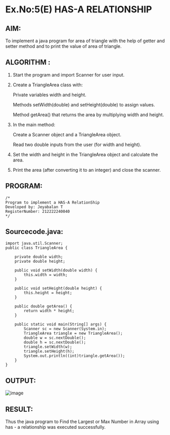 # Ex.No:5(E) HAS-A RELATIONSHIP
## AIM:
To implement a java program for area of triangle with the help of getter and setter method and to print the value of area of triangle.
## ALGORITHM :

1. Start the program and import Scanner for user input.

2. Create a TriangleArea class with:

   Private variables width and height.
   
   Methods setWidth(double) and setHeight(double) to assign values.
   
   Method getArea() that returns the area by multiplying width and height.

3. In the main method:

   Create a Scanner object and a TriangleArea object.
   
   Read two double inputs from the user (for width and height).

4. Set the width and height in the TriangleArea object and calculate the area.

5. Print the area (after converting it to an integer) and close the scanner.
## PROGRAM:
 ```
/*
Program to implement a HAS-A RelationShip
Developed by: Jeyabalan T
RegisterNumber: 212222240040
*/
```

## Sourcecode.java:


```
import java.util.Scanner;
public class TriangleArea {

    private double width;
    private double height;

    public void setWidth(double width) {
        this.width = width;
    }

    public void setHeight(double height) {
        this.height = height;
    }

    public double getArea() {
        return width * height;
    }

    public static void main(String[] args) {
        Scanner sc = new Scanner(System.in);
        TriangleArea triangle = new TriangleArea();
        double w = sc.nextDouble(); 
        double h = sc.nextDouble(); 
        triangle.setWidth(w);
        triangle.setHeight(h);
        System.out.println((int)triangle.getArea());
    }
}

```

## OUTPUT:

![image](https://github.com/user-attachments/assets/6761079b-9734-42e3-bbcd-705e07963810)


## RESULT:
Thus the java program to Find the Largest or Max Number in Array using has - a relationship was executed successfully. 

